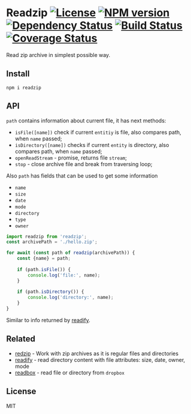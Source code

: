 # Readzip [![License][LicenseIMGURL]][LicenseURL] [![NPM version][NPMIMGURL]][NPMURL] [![Dependency Status][DependencyStatusIMGURL]][DependencyStatusURL] [![Build Status][BuildStatusIMGURL]][BuildStatusURL] [![Coverage Status][CoverageIMGURL]][CoverageURL]

[NPMIMGURL]: https://img.shields.io/npm/v/readzip.svg?style=flat
[BuildStatusURL]: https://github.com/coderaiser/readzip/actions
[BuildStatusIMGURL]: https://github.com/coderaiser/readzip/workflows/CI/badge.svg
[DependencyStatusIMGURL]: https://img.shields.io/david/coderaiser/readzip.svg?style=flat
[LicenseIMGURL]: https://img.shields.io/badge/license-MIT-317BF9.svg?style=flat
[NPMURL]: https://npmjs.org/package/readzip "npm"
[BuildStatusURL]: https://travis-ci.org/coderaiser/readzip "Build Status"
[DependencyStatusURL]: https://david-dm.org/coderaiser/readzip "Dependency Status"
[LicenseURL]: https://tldrlegal.com/license/mit-license "MIT License"
[CoverageURL]: https://coveralls.io/github/coderaiser/readzip?branch=master
[CoverageIMGURL]: https://coveralls.io/repos/coderaiser/readzip/badge.svg?branch=master&service=github

Read zip archive in simplest possible way.

## Install

```
npm i readzip
```

## API

`path` contains information about current file, it has next methods:

- `isFile([name])` check if current `entitiy` is file, also compares path, when `name` passed;
- `isDirectory([name])` checks if current `entity` is directory, also compares path, when `name` passed;
- `openReadStream` - promise, returns file `stream`;
- `stop` - close archive file and break from traversing loop;

Also `path` has fields that can be used to get some information

- `name`
- `size`
- `date`
- `mode`
- `directory`
- `type`
- `owner`

```js
import readzip from 'readzip';
const archivePath = './hello.zip';

for await (const path of readzip(archivePath)) {
    const {name} = path;
    
    if (path.isFile()) {
        console.log('file:', name);
    }
    
    if (path.isDirectory()) {
        console.log('directory:', name);
    }
}
```

Similar to info returned by [readify](https://github.com/coderaiser/readify).

## Related

- [redzip](https://github.com/coderaiser/redzip "redzip") - Work with zip archives as it is regular files and directories
- [readify](https://github.com/coderaiser/readify "readify") - read directory content with file attributes: size, date, owner, mode
- [readbox](https://github.com/coderaiser/readbox "readbox") - read file or directory from `dropbox`

## License

MIT

